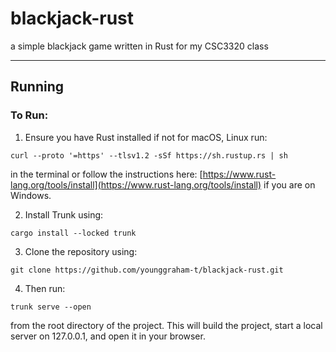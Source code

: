 # blackjack-rust
a simple blackjack game written in Rust for my CSC3320 class

***

## Running
### To Run:
1. Ensure you have Rust installed if not  for macOS, Linux run:
```
curl --proto '=https' --tlsv1.2 -sSf https://sh.rustup.rs | sh
```
in the terminal or follow the instructions here: [https://www.rust-lang.org/tools/install](https://www.rust-lang.org/tools/install) if you are on Windows.  

2. Install Trunk using:
```
cargo install --locked trunk
```
3. Clone the repository using:
```
git clone https://github.com/younggraham-t/blackjack-rust.git
```
4. Then run:
```
trunk serve --open
```
from the root directory of the project. This will build the project, start a local server on 127.0.0.1, and open it in your browser.





